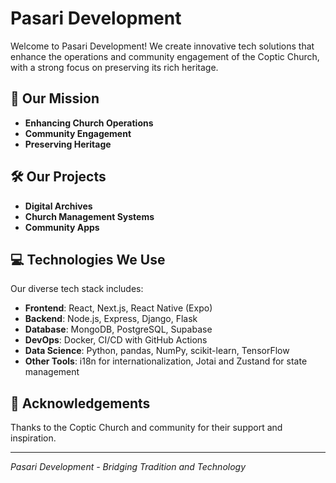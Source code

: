 # Pasari Development

Welcome to Pasari Development! We create innovative tech solutions that enhance the operations and community engagement of the Coptic Church, with a strong focus on preserving its rich heritage.

## 🚀 Our Mission

- **Enhancing Church Operations**
- **Community Engagement**
- **Preserving Heritage**

## 🛠️ Our Projects

- **Digital Archives**
- **Church Management Systems**
- **Community Apps**

## 💻 Technologies We Use

Our diverse tech stack includes:

- **Frontend**: React, Next.js, React Native (Expo)
- **Backend**: Node.js, Express, Django, Flask
- **Database**: MongoDB, PostgreSQL, Supabase
- **DevOps**: Docker, CI/CD with GitHub Actions
- **Data Science**: Python, pandas, NumPy, scikit-learn, TensorFlow
- **Other Tools**: i18n for internationalization, Jotai and Zustand for state management

<!--
## 🤝 Get Involved

Contribute, report issues, or join our discussions on [Discord](#) or [Twitter](#).

## 📄 License

This project is licensed under the MIT License - see the [LICENSE](LICENSE) file.
-->

## 🙏 Acknowledgements

Thanks to the Coptic Church and community for their support and inspiration.

---

*Pasari Development - Bridging Tradition and Technology*
